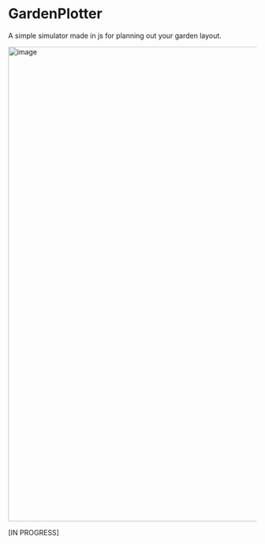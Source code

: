 # GardenPlotter
A simple simulator made in js for planning out your garden layout. 

<img width="1874" height="962" alt="image" src="https://github.com/user-attachments/assets/fbd2a68f-9d40-4f76-8d42-08442cdf9acf" />

[IN PROGRESS]
